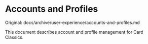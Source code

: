 # Accounts and Profiles

Original: docs/archive/user-experience/accounts-and-profiles.md

This document describes account and profile management for Card Classics.

